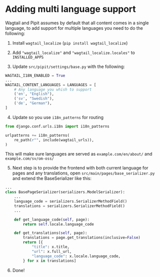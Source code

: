 # Adding multi language support

Wagtail and Pipit assumes by default that all content comes in a single language, to add support for multiple languages you need to do the following:

1. Install `wagtail_localize` (`pip install wagtail_localize`)

2. Add `"wagtail_localize"` and `"wagtail_localize.locales"` to `INSTALLED_APPS`

3. Update `src/pipit/settings/base.py` with the following:

```python
WAGTAIL_I18N_ENABLED = True
...
WAGTAIL_CONTENT_LANGUAGES = LANGUAGES = [
    # Any language you whish to support
    ('en', "English"),
    ('sv', "Swedish"),
    ('de', "German"),
]
```

4. Update so you use `i18n_patterns` for routing

```python
from django.conf.urls.i18n import i18n_patterns

urlpatterns += i18n_patterns(
    re_path(r"", include(wagtail_urls)),
)
```

This will make sure languages are served as `example.com/en/about/` and `example.com/sv/om-oss/`

5. Next step is to provide the frontend with both current language for pages and any translations, open `src/main/pages/base_serializer.py` and extend the BaseSerializer like this:

```python
...
class BasePageSerializer(serializers.ModelSerializer):
    ...
    language_code = serializers.SerializerMethodField()
    translations = serializers.SerializerMethodField()
    ...

    def get_language_code(self, page):
        return self.locale.language_code

    def get_translations(self, page):
        translations = page.get_translations(inclusive=False)
        return [{
            "title": x.title,
            "url": x.full_url,
            "language_code": x.locale.language_code,
        } for x in translations]
```

6. Done!
